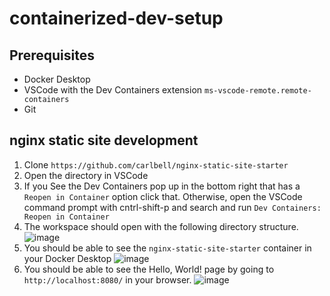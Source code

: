 # containerized-dev-setup
## Prerequisites
- Docker Desktop
- VSCode with the Dev Containers extension `ms-vscode-remote.remote-containers`
- Git
## nginx static site development
1. Clone `https://github.com/carlbell/nginx-static-site-starter`
2. Open the directory in VSCode
3. If you See the Dev Containers pop up in the bottom right that has a `Reopen in Container` option click that. Otherwise, open the VSCode command prompt with cntrl-shift-p and search and run `Dev Containers: Reopen in Container`
4. The workspace should open with the following directory structure.
![image](https://github.com/user-attachments/assets/10474062-8dca-4e4b-be3e-7ad632416875)
6. You should be able to see the `nginx-static-site-starter` container in your Docker Desktop
![image](https://github.com/user-attachments/assets/04de9b0b-11ce-454e-996a-0dda4c8d2007)
8. You should be able to see the Hello, World! page by going to `http://localhost:8080/` in your browser.
![image](https://github.com/user-attachments/assets/cfb9899c-b28c-4b73-a0d0-ad55ffd619ee)
